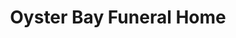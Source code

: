 ---
title: "Oyster Bay Funeral Home"
url: /oyster-bay/oyster-bay-funeral-home/
shop: Bestattungen
---